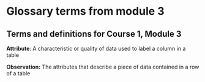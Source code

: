 # Glossary terms from module 3

## **Terms and definitions for Course 1, Module 3**

**Attribute**: A characteristic or quality of data used to label a column in a table

**Observation:** The attributes that describe a piece of data contained in a row of a table
